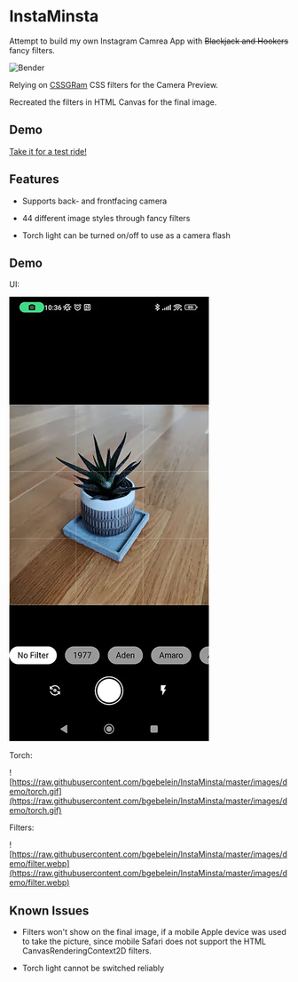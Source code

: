 # InstaMinsta

Attempt to build my own Instagram Camrea App with <s>Blackjack and Hookers</s> fancy filters.

![Bender](https://i.kym-cdn.com/entries/icons/original/000/010/832/bender.jpg)

Relying on [CSSGRam](https://una.im/CSSgram/) CSS filters for the Camera Preview.

Recreated the filters in HTML Canvas for the final image.

## Demo

[Take it for a test ride!](https://bgebelein.github.io/instaminsta/)

## Features

- Supports back- and frontfacing camera

- 44 different image styles through fancy filters

- Torch light can be turned on/off to use as a camera flash

## Demo

UI:

<img src="https://raw.githubusercontent.com/bgebelein/InstaMinsta/master/images/demo/ui.webp" title="" alt="https://raw.githubusercontent.com/bgebelein/InstaMinsta/master/images/demo/ui.webp" data-align="center">

Torch:

![https://raw.githubusercontent.com/bgebelein/InstaMinsta/master/images/demo/torch.gif](https://raw.githubusercontent.com/bgebelein/InstaMinsta/master/images/demo/torch.gif)

Filters:

![https://raw.githubusercontent.com/bgebelein/InstaMinsta/master/images/demo/filter.webp](https://raw.githubusercontent.com/bgebelein/InstaMinsta/master/images/demo/filter.webp)

## Known Issues

- Filters won't show on the final image, if a mobile Apple device was used to take the picture, since mobile Safari does not support the HTML CanvasRenderingContext2D filters.

- Torch light cannot be switched reliably
